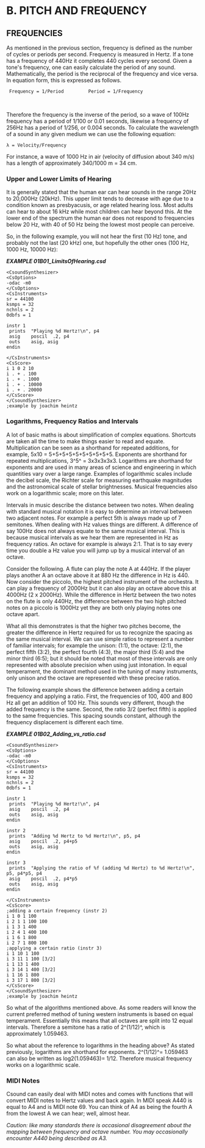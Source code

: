B. PITCH AND FREQUENCY
======================

FREQUENCIES
-----------

As mentioned in the previous section, frequency is defined as the number
of cycles or periods per second. Frequency is measured in Hertz. If a
tone has a frequency of 440Hz it completes 440 cycles every second.
Given a tone\'s frequency, one can easily calculate the period of any
sound. Mathematically, the period is the reciprocal of the frequency and
vice versa. In equation form, this is expressed as follows.

     Frequency = 1/Period         Period = 1/Frequency 

 

Therefore the frequency is the inverse of the period, so a wave of 100Hz
frequency has a period of 1/100 or 0.01 seconds, likewise a frequency of
256Hz has a period of 1/256, or 0.004 seconds. To calculate the
wavelength of a sound in any given medium we can use the following
equation:

    λ = Velocity/Frequency

For instance, a wave of 1000 Hz in air (velocity of diffusion about 340
m/s) has a length of approximately 340/1000 m = 34 cm.

### Upper and Lower Limits of Hearing

It is generally stated that the human ear can hear sounds in the range
20Hz to 20,000Hz (20kHz). This upper limit tends to decrease with age
due to a condition known as presbyacusis, or age related hearing loss.
Most adults can hear to about 16 kHz while most children can hear beyond
this. At the lower end of the spectrum the human ear does not respond to
frequencies below 20 Hz, with 40 of 50 Hz being the lowest most people
can perceive. 

So, in the following example, you will not hear the first (10 Hz) tone,
and probably not the last (20 kHz) one, but hopefully the other ones
(100 Hz, 1000 Hz, 10000 Hz):

***EXAMPLE 01B01\_LimitsOfHearing.csd***

    <CsoundSynthesizer>
    <CsOptions>
    -odac -m0
    </CsOptions>
    <CsInstruments>
    sr = 44100
    ksmps = 32
    nchnls = 2
    0dbfs = 1

    instr 1
     prints  "Playing %d Hertz!\n", p4
     asig    poscil  .2, p4
     outs    asig, asig
    endin

    </CsInstruments>
    <CsScore>
    i 1 0 2 10
    i . + . 100
    i . + . 1000
    i . + . 10000
    i . + . 20000
    </CsScore>
    </CsoundSynthesizer>
    ;example by joachim heintz

### Logarithms, Frequency Ratios and Intervals

A lot of basic maths is about simplification of complex equations.
Shortcuts are taken all the time to make things easier to read and
equate. Multiplication can be seen as a shorthand for repeated
additions, for example, 5x10 = 5+5+5+5+5+5+5+5+5+5. Exponents are
shorthand for repeated multiplications, 3^5^ = 3x3x3x3x3. Logarithms are
shorthand for exponents and are used in many areas of science and
engineering in which quantities vary over a large range. Examples of
logarithmic scales include the decibel scale, the Richter scale for
measuring earthquake magnitudes and the astronomical scale of stellar
brightnesses. Musical frequencies also work on a logarithmic scale; more
on this later.

Intervals in music describe the distance between two notes. When dealing
with standard musical notation it is easy to determine an interval
between two adjacent notes. For example a perfect 5th is always made up
of 7 semitones. When dealing with Hz values things are different. A
difference of say 100Hz does not always equate to the same musical
interval. This is because musical intervals as we hear them are
represented in Hz as frequency ratios. An octave for example is always
2:1. That is to say every time you double a Hz value you will jump up by
a musical interval of an octave.

Consider the following. A flute can play the note A at 440Hz. If the
player plays another A an octave above it at 880 Hz the difference in Hz
is 440. Now consider the piccolo, the highest pitched instrument of the
orchestra. It can play a frequency of 2000Hz but it can also play an
octave above this at 4000Hz (2 x 2000Hz). While the difference in Hertz
between the two notes on the flute is only 440Hz, the difference between
the two high pitched notes on a piccolo is 1000Hz yet they are both only
playing notes one octave apart.

What all this demonstrates is that the higher two pitches become, the
greater the difference in Hertz required for us to recognize the spacing
as the same musical interval. We can use simple ratios to represent a
number of familiar intervals; for example the unison: (1:1), the octave:
(2:1), the perfect fifth (3:2), the perfect fourth (4:3), the major
third (5:4) and the minor third (6:5); but it should be noted that most
of these intervals are only represented with absolute precision when
using just intonation. In equal temperament, the dominant method used in
the tuning of many instruments, only unison and the octave are
represented with these precise ratios.

The following example shows the difference between adding a certain
frequency and applying a ratio. First, the frequencies of 100, 400 and
800 Hz all get an addition of 100 Hz. This sounds very different, though
the added frequency is the same. Second, the ratio 3/2 (perfect fifth)
is applied to the same frequencies. This spacing sounds constant,
although the frequency displacement is different each time.

***EXAMPLE 01B02\_Adding\_vs\_ratio.csd*** 

    <CsoundSynthesizer>
    <CsOptions>
    -odac -m0
    </CsOptions>
    <CsInstruments>
    sr = 44100
    ksmps = 32
    nchnls = 2
    0dbfs = 1

    instr 1
     prints  "Playing %d Hertz!\n", p4
     asig    poscil  .2, p4
     outs    asig, asig
    endin

    instr 2
     prints  "Adding %d Hertz to %d Hertz!\n", p5, p4
     asig    poscil  .2, p4+p5
     outs    asig, asig
    endin

    instr 3
     prints  "Applying the ratio of %f (adding %d Hertz) to %d Hertz!\n", p5, p4*p5, p4
     asig    poscil  .2, p4*p5
     outs    asig, asig
    endin

    </CsInstruments>
    <CsScore>
    ;adding a certain frequency (instr 2)
    i 1 0 1 100
    i 2 1 1 100 100
    i 1 3 1 400
    i 2 4 1 400 100
    i 1 6 1 800
    i 2 7 1 800 100
    ;applying a certain ratio (instr 3)
    i 1 10 1 100
    i 3 11 1 100 [3/2]
    i 1 13 1 400
    i 3 14 1 400 [3/2]
    i 1 16 1 800
    i 3 17 1 800 [3/2]
    </CsScore>
    </CsoundSynthesizer>
    ;example by joachim heintz

So what of the algorithms mentioned above. As some readers will know the
current preferred method of tuning western instruments is based on equal
temperament. Essentially this means that all octaves are split into 12
equal intervals. Therefore a semitone has a ratio of 2^(1/12)^, which is
approximately 1.059463.

So what about the reference to logarithms in the heading above? As
stated previously, logarithms are shorthand for exponents. 2^(1/12)^=
1.059463 can also be written as log2(1.059463)= 1/12. Therefore musical
frequency works on a logarithmic scale. 

### MIDI Notes

Csound can easily deal with MIDI notes and comes with functions that
will convert MIDI notes to Hertz values and back again. In MIDI speak
A440 is equal to A4 and is MIDI note 69. You can think of A4 as being
the fourth A from the lowest A we can hear; well, almost hear.

*Caution: like many standards there is occasional disagreement about
the mapping between frequency and octave number. You may occasionally
encounter A440 being described as A3.*
